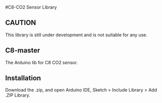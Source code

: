 #C8-CO2 Sensor Library 

## CAUTION
This library is still under development and is not suitable for any use.

## C8-master
The Arduino lib for C8 CO2 sensor.

## Installation
Download the .zip, and open Arduino IDE, Sketch > Include Library > Add .ZIP Library.